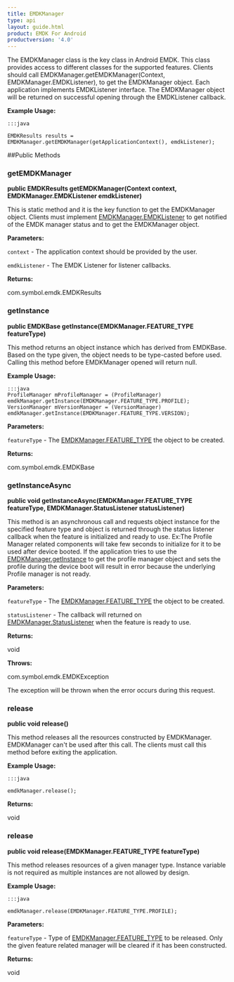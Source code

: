 ```yaml
---
title: EMDKManager
type: api
layout: guide.html
product: EMDK For Android
productversion: '4.0'
---
```



The EMDKManager class is the key class in Android EMDK. This class provides access to different classes for the supported features. 
 Clients should call EMDKManager.getEMDKManager(Context, EMDKManager.EMDKListener), to get the EMDKManager object. 
 Each application implements EMDKListener interface. 
 The EMDKManager object will be returned on successful opening through the EMDKListener callback.
 
 

**Example Usage:**
	
	:::java
	
	EMDKResults results = EMDKManager.getEMDKManager(getApplicationContext(), emdkListener);
	


##Public Methods

### getEMDKManager

**public EMDKResults getEMDKManager(Context context, EMDKManager.EMDKListener emdkListener)**

This is static method and it is the key function to get the EMDKManager object.
 Clients must implement [ EMDKManager.EMDKListener](../EMDKManager-EMDKListener) to get notified of the EMDK manager status and to get the EMDKManager object.

**Parameters:**

`context` - The application context should be provided by the user.

`emdkListener` - The EMDK Listener for listener callbacks.

**Returns:**

com.symbol.emdk.EMDKResults

### getInstance

**public EMDKBase getInstance(EMDKManager.FEATURE_TYPE featureType)**

This method returns an object instance which has derived from EMDKBase. Based on the type given, the object needs to be type-casted before used.
 Calling this method before EMDKManager opened will return null. 
 

**Example Usage:**
	
	:::java
	ProfileManager mProfileManager = (ProfileManager) emdkManager.getInstance(EMDKManager.FEATURE_TYPE.PROFILE);
	VersionManager mVersionManager = (VersionManager) emdkManager.getInstance(EMDKManager.FEATURE_TYPE.VERSION);
	


**Parameters:**

`featureType` - The [ EMDKManager.FEATURE_TYPE](../EMDKManager-FEATURE_TYPE) the object to be created.

**Returns:**

com.symbol.emdk.EMDKBase

### getInstanceAsync

**public void getInstanceAsync(EMDKManager.FEATURE_TYPE featureType, EMDKManager.StatusListener statusListener)**

This method is an asynchronous call and requests object instance for the specified feature type and object
 is returned through the status listener callback when the feature is initialized and ready to use. 
 Ex:The Profile Manager related components will take few seconds to initialize for it to be used after device booted.
 If the application tries to use the [ EMDKManager.getInstance](../EMDKManager#getinstance) to get the profile manager object and
 sets the profile during the device boot will result in error because the underlying Profile manager is not ready. 
 
 

**Parameters:**

`featureType` - The [ EMDKManager.FEATURE_TYPE](../EMDKManager-FEATURE_TYPE) the object to be created.

`statusListener` - The callback will returned on [ EMDKManager.StatusListener](../EMDKManager-StatusListener) when the feature is ready to use.

**Returns:**

void

**Throws:**

com.symbol.emdk.EMDKException

The exception will be thrown when the error occurs during this request.

### release

**public void release()**

This method releases all the resources constructed by EMDKManager. EMDKManager can't be used after this call.
 The clients must call this method before exiting the application.
 
 

**Example Usage:**
	
	:::java
	
	emdkManager.release();
	


**Returns:**

void

### release

**public void release(EMDKManager.FEATURE_TYPE featureType)**

This method releases resources of a given manager type. Instance variable is not required as multiple instances are not allowed by design.
 
 

**Example Usage:**
	
	:::java
	
	emdkManager.release(EMDKManager.FEATURE_TYPE.PROFILE);
	


**Parameters:**

`featureType` - Type of [ EMDKManager.FEATURE_TYPE](../EMDKManager-FEATURE_TYPE) to be released. Only the given feature related manager will be cleared if it has been constructed.

**Returns:**

void












